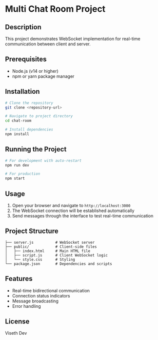 # Multi Chat Room Project

## Description

This project demonstrates WebSocket implementation for real-time communication between client and server.

## Prerequisites

- Node.js (v14 or higher)
- npm or yarn package manager

## Installation

```bash
# Clone the repository
git clone <repository-url>

# Navigate to project directory
cd chat-room

# Install dependencies
npm install
```

## Running the Project

```bash
# For development with auto-restart
npm run dev

# For production
npm start
```

## Usage

1. Open your browser and navigate to `http://localhost:3000`
2. The WebSocket connection will be established automatically
3. Send messages through the interface to test real-time communication

## Project Structure

```
├── server.js          # WebSocket server
├── public/            # Client-side files
│   ├── index.html     # Main HTML file
│   ├── script.js      # Client WebSocket logic
│   └── style.css      # Styling
└── package.json       # Dependencies and scripts
```

## Features

- Real-time bidirectional communication
- Connection status indicators
- Message broadcasting
- Error handling

## License

Viseth Dev
